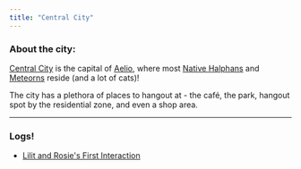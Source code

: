 ```yaml
---
title: "Central City"
---
```



### About the city:

[Central City](SubIndexes/Places/CentralCity.md) is the capital of [Aelio](SubIndexes/Places/Aelio.md), where most [Native Halphans](SubIndexes/Places/Halpha.md) and [Meteorns](SubIndexes/Places/Halpha.md) reside (and a lot of cats)!

The city has a plethora of places to hangout at - the café, the park, hangout spot by the residential zone, and even a shop area.

---

### Logs!

- [Lilit and Rosie's First Interaction](SubIndexes/Logs/finishedlogs/firstinteractions/LilitROCsFirstInteraction.md)

